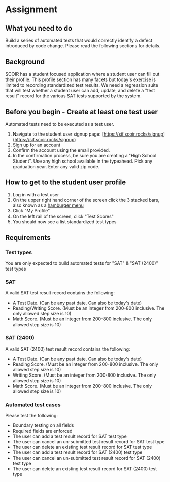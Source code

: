 # Assignment
## What you need to do
Build a series of automated tests that would correctly identify a defect introduced by code change. Please read the following sections for details.

## Background
SCOIR has a student focused application where a student user can fill out their profile. This profile section has many facets but today's exercise is limited to recording standardized test results. We need a regression suite that will test whether a student user can add, update, and delete a "test result" record for the various SAT tests supported by the system.

## Before you begin - Create at least one test user
Automated tests need to be executed as a test user.
1. Navigate to the student user signup page: [https://sif.scoir.rocks/signup](https://sif.scoir.rocks/signup)
1. Sign up for an account
1. Confirm the account using the email provided.
1. In the confirmation process, be sure you are creating a "High School Student". Use any high school available in the typeahead. Pick any graduation year. Enter any valid zip code.

## How to get to the student user profile
1. Log in with a test user
1. On the upper right hand corner of the screen click the 3 stacked bars, also known as a [hamburger menu](https://en.wikipedia.org/wiki/Hamburger_button)
1. Click "My Profile"
1. On the left rail of the screen, click "Test Scores"
1. You should now see a list standardized test types

## Requirements
### Test types
You are only expected to build automated tests for "SAT" & "SAT (2400)" test types

### SAT
A valid SAT test result record contains the following:
* A Test Date. (Can be any past date. Can also be today's date)
* Reading/Writing Score. (Must be an integer from 200-800 inclusive. The only allowed step size is 10)
* Math Score. (Must be an integer from 200-800 inclusive. The only allowed step size is 10)

### SAT (2400)
A valid SAT (2400) test result record contains the following:
* A Test Date. (Can be any past date. Can also be today's date)
* Reading Score. (Must be an integer from 200-800 inclusive. The only allowed step size is 10)
* Writing Score. (Must be an integer from 200-800 inclusive. The only allowed step size is 10)
* Math Score. (Must be an integer from 200-800 inclusive. The only allowed step size is 10)

### Automated test cases
Please test the following:
* Boundary testing on all fields
* Required fields are enforced
* The user can add a test result record for SAT test type
* The user can cancel an un-submitted test result record for SAT test type
* The user can delete an existing test result record for SAT test type
* The user can add a test result record for SAT (2400) test type
* The user can cancel an un-submitted test result record for SAT (2400) test type
* The user can delete an existing test result record for SAT (2400) test type
